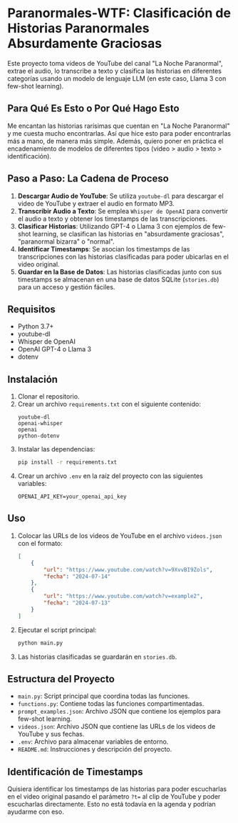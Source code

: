 # Paranormales-WTF: Clasificación de Historias Paranormales Absurdamente Graciosas

Este proyecto toma videos de YouTube del canal "La Noche Paranormal", extrae el audio, lo transcribe a texto y clasifica las historias en diferentes categorías usando un modelo de lenguaje LLM (en este caso, Llama 3 con few-shot learning).

## Para Qué Es Esto o Por Qué Hago Esto
Me encantan las historias rarísimas que cuentan en "La Noche Paranormal" y me cuesta mucho encontrarlas. Así que hice esto para poder encontrarlas más a mano, de manera más simple. Además, quiero poner en práctica el encadenamiento de modelos de diferentes tipos (video > audio > texto > identificación).

## Paso a Paso: La Cadena de Proceso

1. **Descargar Audio de YouTube**: Se utiliza `youtube-dl` para descargar el video de YouTube y extraer el audio en formato MP3.
2. **Transcribir Audio a Texto**: Se emplea `Whisper de OpenAI` para convertir el audio a texto y obtener los timestamps de las transcripciones.
3. **Clasificar Historias**: Utilizando GPT-4 o Llama 3 con ejemplos de few-shot learning, se clasifican las historias en "absurdamente graciosas", "paranormal bizarra" o "normal".
4. **Identificar Timestamps**: Se asocian los timestamps de las transcripciones con las historias clasificadas para poder ubicarlas en el video original.
5. **Guardar en la Base de Datos**: Las historias clasificadas junto con sus timestamps se almacenan en una base de datos SQLite (`stories.db`) para un acceso y gestión fáciles.

## Requisitos

- Python 3.7+
- youtube-dl
- Whisper de OpenAI
- OpenAI GPT-4 o Llama 3
- dotenv

## Instalación

1. Clonar el repositorio.
2. Crear un archivo `requirements.txt` con el siguiente contenido:
    ```text
    youtube-dl
    openai-whisper
    openai
    python-dotenv
    ```
3. Instalar las dependencias:
    ```bash
    pip install -r requirements.txt
    ```
4. Crear un archivo `.env` en la raíz del proyecto con las siguientes variables:
    ```
    OPENAI_API_KEY=your_openai_api_key
    ```

## Uso

1. Colocar las URLs de los videos de YouTube en el archivo `videos.json` con el formato:
    ```json
    [
        {
            "url": "https://www.youtube.com/watch?v=9XvvBI9Zols",
            "fecha": "2024-07-14"
        },
        {
            "url": "https://www.youtube.com/watch?v=example2",
            "fecha": "2024-07-13"
        }
    ]
    ```

2. Ejecutar el script principal:
    ```bash
    python main.py
    ```
    
3. Las historias clasificadas se guardarán en `stories.db`.

## Estructura del Proyecto

- `main.py`: Script principal que coordina todas las funciones.
- `functions.py`: Contiene todas las funciones compartimentadas.
- `prompt_examples.json`: Archivo JSON que contiene los ejemplos para few-shot learning.
- `videos.json`: Archivo JSON que contiene las URLs de los videos de YouTube y sus fechas.
- `.env`: Archivo para almacenar variables de entorno.
- `README.md`: Instrucciones y descripción del proyecto.

## Identificación de Timestamps

Quisiera identificar los timestamps de las historias para poder escucharlas en el video original pasando el parámetro `?t=` al clip de YouTube y poder escucharlas directamente. Esto no está todavía en la agenda y podrían ayudarme con eso.
